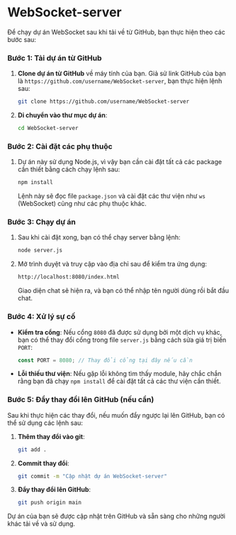 # WebSocket-server

Để chạy dự án WebSocket sau khi tải về từ GitHub, bạn thực hiện theo các bước sau:

### Bước 1: Tải dự án từ GitHub

1. **Clone dự án từ GitHub** về máy tính của bạn. Giả sử link GitHub của bạn là `https://github.com/username/WebSocket-server`, bạn thực hiện lệnh sau:

   ```bash
   git clone https://github.com/username/WebSocket-server
   ```

2. **Di chuyển vào thư mục dự án**:

   ```bash
   cd WebSocket-server
   ```

### Bước 2: Cài đặt các phụ thuộc

1. Dự án này sử dụng Node.js, vì vậy bạn cần cài đặt tất cả các package cần thiết bằng cách chạy lệnh sau:

   ```bash
   npm install
   ```

   Lệnh này sẽ đọc file `package.json` và cài đặt các thư viện như `ws` (WebSocket) cũng như các phụ thuộc khác.

### Bước 3: Chạy dự án

1. Sau khi cài đặt xong, bạn có thể chạy server bằng lệnh:

   ```bash
   node server.js
   ```

2. Mở trình duyệt và truy cập vào địa chỉ sau để kiểm tra ứng dụng:

   ```bash
   http://localhost:8080/index.html
   ```

   Giao diện chat sẽ hiện ra, và bạn có thể nhập tên người dùng rồi bắt đầu chat.

### Bước 4: Xử lý sự cố

- **Kiểm tra cổng**: Nếu cổng `8080` đã được sử dụng bởi một dịch vụ khác, bạn có thể thay đổi cổng trong file `server.js` bằng cách sửa giá trị biến `PORT`:

   ```javascript
   const PORT = 8080; // Thay đổi cổng tại đây nếu cần
   ```

- **Lỗi thiếu thư viện**: Nếu gặp lỗi không tìm thấy module, hãy chắc chắn rằng bạn đã chạy `npm install` để cài đặt tất cả các thư viện cần thiết.

### Bước 5: Đẩy thay đổi lên GitHub (nếu cần)

Sau khi thực hiện các thay đổi, nếu muốn đẩy ngược lại lên GitHub, bạn có thể sử dụng các lệnh sau:

1. **Thêm thay đổi vào git**:

   ```bash
   git add .
   ```

2. **Commit thay đổi**:

   ```bash
   git commit -m "Cập nhật dự án WebSocket-server"
   ```

3. **Đẩy thay đổi lên GitHub**:

   ```bash
   git push origin main
   ```

Dự án của bạn sẽ được cập nhật trên GitHub và sẵn sàng cho những người khác tải về và sử dụng.
